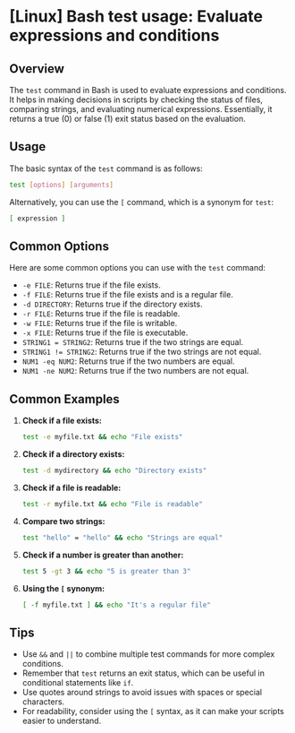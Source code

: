 # [Linux] Bash test usage: Evaluate expressions and conditions

## Overview
The `test` command in Bash is used to evaluate expressions and conditions. It helps in making decisions in scripts by checking the status of files, comparing strings, and evaluating numerical expressions. Essentially, it returns a true (0) or false (1) exit status based on the evaluation.

## Usage
The basic syntax of the `test` command is as follows:

```bash
test [options] [arguments]
```

Alternatively, you can use the `[` command, which is a synonym for `test`:

```bash
[ expression ]
```

## Common Options
Here are some common options you can use with the `test` command:

- `-e FILE`: Returns true if the file exists.
- `-f FILE`: Returns true if the file exists and is a regular file.
- `-d DIRECTORY`: Returns true if the directory exists.
- `-r FILE`: Returns true if the file is readable.
- `-w FILE`: Returns true if the file is writable.
- `-x FILE`: Returns true if the file is executable.
- `STRING1 = STRING2`: Returns true if the two strings are equal.
- `STRING1 != STRING2`: Returns true if the two strings are not equal.
- `NUM1 -eq NUM2`: Returns true if the two numbers are equal.
- `NUM1 -ne NUM2`: Returns true if the two numbers are not equal.

## Common Examples

1. **Check if a file exists:**
   ```bash
   test -e myfile.txt && echo "File exists"
   ```

2. **Check if a directory exists:**
   ```bash
   test -d mydirectory && echo "Directory exists"
   ```

3. **Check if a file is readable:**
   ```bash
   test -r myfile.txt && echo "File is readable"
   ```

4. **Compare two strings:**
   ```bash
   test "hello" = "hello" && echo "Strings are equal"
   ```

5. **Check if a number is greater than another:**
   ```bash
   test 5 -gt 3 && echo "5 is greater than 3"
   ```

6. **Using the `[` synonym:**
   ```bash
   [ -f myfile.txt ] && echo "It's a regular file"
   ```

## Tips
- Use `&&` and `||` to combine multiple test commands for more complex conditions.
- Remember that `test` returns an exit status, which can be useful in conditional statements like `if`.
- Use quotes around strings to avoid issues with spaces or special characters.
- For readability, consider using the `[` syntax, as it can make your scripts easier to understand.